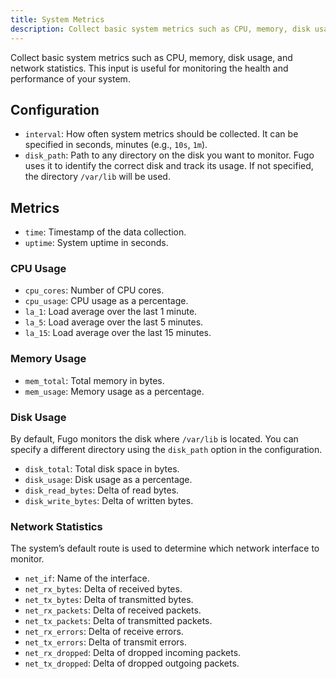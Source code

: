 ```yaml
---
title: System Metrics
description: Collect basic system metrics such as CPU, memory, disk usage, and network statistics
---
```


Collect basic system metrics such as CPU, memory, disk usage, and network statistics. This input is useful for monitoring the health and performance of your system.

## Configuration

- `interval`: How often system metrics should be collected. It can be specified in seconds, minutes (e.g., `10s`, `1m`).
- `disk_path`: Path to any directory on the disk you want to monitor. Fugo uses it to identify the correct disk and track its usage. If not specified, the directory `/var/lib` will be used.

## Metrics

- `time`: Timestamp of the data collection.
- `uptime`: System uptime in seconds.

### CPU Usage

- `cpu_cores`: Number of CPU cores.
- `cpu_usage`: CPU usage as a percentage.
- `la_1`: Load average over the last 1 minute.
- `la_5`: Load average over the last 5 minutes.
- `la_15`: Load average over the last 15 minutes.

### Memory Usage

- `mem_total`: Total memory in bytes.
- `mem_usage`: Memory usage as a percentage.

### Disk Usage

By default, Fugo monitors the disk where `/var/lib` is located. You can specify a different directory using the `disk_path` option in the configuration.

- `disk_total`: Total disk space in bytes.
- `disk_usage`: Disk usage as a percentage.
- `disk_read_bytes`: Delta of read bytes.
- `disk_write_bytes`: Delta of written bytes.

### Network Statistics

The system’s default route is used to determine which network interface to monitor.

- `net_if`: Name of the interface.
- `net_rx_bytes`: Delta of received bytes.
- `net_tx_bytes`: Delta of transmitted bytes.
- `net_rx_packets`: Delta of received packets.
- `net_tx_packets`: Delta of transmitted packets.
- `net_rx_errors`: Delta of receive errors.
- `net_tx_errors`: Delta of transmit errors.
- `net_rx_dropped`: Delta of dropped incoming packets.
- `net_tx_dropped`: Delta of dropped outgoing packets.

